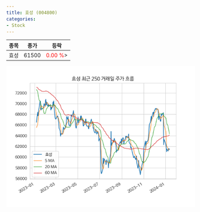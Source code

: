 ```yaml
---
title: 효성 (004800)
categories:
- Stock
---
```


|종목|종가|등락|
|----|----|----|
|효성|61500|<span style="color: red">0.00 %</span>>|

<!-- more -->

![004800](/assets/images/stock/004800.png)
